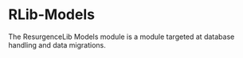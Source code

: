 # RLib-Models
The ResurgenceLib Models module is a module targeted at database handling and data migrations. 